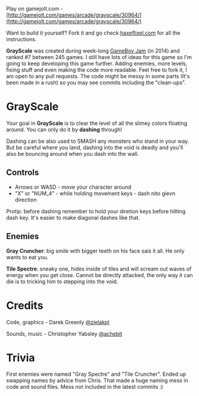 Play on gamejolt.com - [http://gamejolt.com/games/arcade/grayscale/30964/](http://gamejolt.com/games/arcade/grayscale/30964/)

Want to build it yourself? Fork it and go check [haxeflixel.com](http://haxeflixel.com/) for all the instructions.

**GrayScale** was created during week-long [GameBoy Jam](http://jams.gamejolt.io/gbjam3) (in 2014) and ranked #7 between 245 games. I still have lots of ideas for this game so I'm going to keep developing this game further. Adding enemies, more levels, fixing stuff and even making the code more readable. Feel free to fork it, I am open to any pull requests. The code might be messy in some parts (It's been made in a rush) so you may see commits including the "clean-ups".

# GrayScale

Your goal in **GrayScale** is to clear the level of all the slimey colors floating around. You can only do it by **dashing** through!

Dashing can be also used to SMASH any monsters who stand in your way. But be careful where you land, dashing into the void is deadly and you'll also be bouncing around when you dash into the wall.

## Controls

- Arrows or WASD - move your character around
- "X" or "NUM_4" - while holding movement keys - dash nito gievn direction

Protip: before dashing remember to hold your diretion keys before hitting dash key. It's easier to make diagonal dashes like that.

## Enemies

**Gray Cruncher**: big smile with bigger teeth on his face sais it all. He only wants to eat you.

**Tile Spectre**: sneaky one, hides inside of tiles and will scream out waves of energy when you get close. Cannot be directly attacked, the only way it can die is to tricking him to stepping into the void.

# Credits

Code, graphics - Darek Greenly [@zielakpl](https://twitter.com/zielakpl)

Sounds, music - Christopher Yabsley [@achebit](https://twitter.com/achebit)

# Trivia

First enemies were named "Gray Spectre" and "Tile Cruncher". Ended up swapping names by advice from Chris. That made a huge naming mess in code and sound files. Mess not included in the latest commits :)
